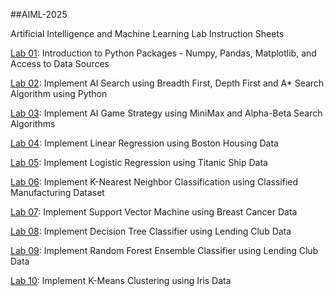 ##AIML-2025

Artificial Intelligence and Machine Learning Lab Instruction Sheets

[Lab 01](https://github.com/2303A51462/AIML-2025/blob/main/Lab%3A01.ipynb): Introduction to Python Packages - Numpy, Pandas, Matplotlib, and Access to Data Sources

[Lab 02](https://github.com/2303A51462/AIML-2025/blob/main/Lab%3A02.ipynb): Implement AI Search using Breadth First, Depth First and A* Search Algorithm using Python

[Lab 03](https://github.com/2303A51462/AIML-2025/blob/main/Lab-03.ipynb): Implement AI Game Strategy using MiniMax and Alpha-Beta Search Algorithms

[Lab 04](): Implement Linear Regression using Boston Housing Data

[Lab 05](): Implement Logistic Regression using Titanic Ship Data

[Lab 06](): Implement K-Nearest Neighbor Classification using Classified Manufacturing Dataset

[Lab 07](): Implement Support Vector Machine using Breast Cancer Data

[Lab 08](): Implement Decision Tree Classifier using Lending Club Data

[Lab 09](): Implement Random Forest Ensemble Classifier using Lending Club Data

[Lab 10](): Implement K-Means Clustering using Iris Data
